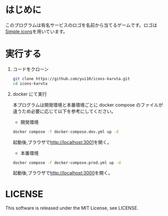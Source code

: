 # はじめに

このプログラムは有名サービスのロゴを名前から当てるゲームです。ロゴは[Simple icons](https://simpleicons.org/)を用いています。

# 実行する

1. コードをクローン
   ```bash
   git clone https://github.com/yui10/icons-karuta.git
   cd icons-karuta
   ```
1. docker にて実行

   本プログラムは開発環境と本番環境ごとに docker compose のファイルが違うため必要に応じて以下を参考にしてください。

   - 開発環境

   ```bash
   docker compose -f docker-compose.dev.yml up -d
   ```

   起動後,ブラウザで[http://localhost:3001](http://localhost:3001)を開く。

   - 本番環境

   ```bash
   docker compose -f docker-compose.prod.yml up -d
   ```

   起動後,ブラウザで[http://localhost:3000](http://localhost:3000)を開く。

# LICENSE

This software is released under the MIT License, see LICENSE.
